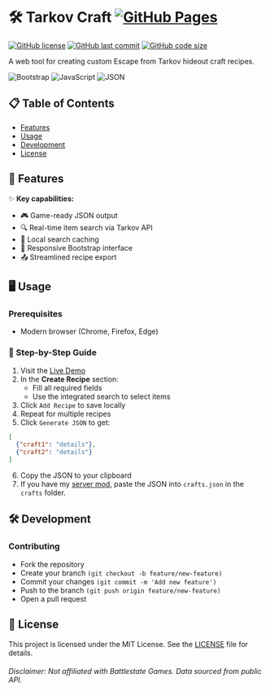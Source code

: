 # 🛠️ Tarkov Craft [![GitHub Pages](https://img.shields.io/badge/Live_Demo-GitHub_Pages-blue?logo=github&style=for-the-badge)](https://viniHNS.github.io/TarkovCraft)

[![GitHub license](https://img.shields.io/github/license/viniHNS/TarkovCraft?style=flat-square)](https://github.com/viniHNS/TarkovCraft/blob/main/LICENSE)
[![GitHub last commit](https://img.shields.io/github/last-commit/viniHNS/TarkovCraft?style=flat-square)](https://github.com/viniHNS/TarkovCraft/commits/main)
[![GitHub code size](https://img.shields.io/github/languages/code-size/viniHNS/TarkovCraft?style=flat-square)](https://github.com/viniHNS/TarkovCraft)

A web tool for creating custom Escape from Tarkov hideout craft recipes.

![Bootstrap](https://img.shields.io/badge/Bootstrap-563D7C?style=for-the-badge&logo=bootstrap&logoColor=white)
![JavaScript](https://img.shields.io/badge/JavaScript-F7DF1E?style=for-the-badge&logo=javascript&logoColor=black)
![JSON](https://img.shields.io/badge/JSON-000000?style=for-the-badge&logo=json&logoColor=white)

## 📋 Table of Contents
- [Features](#-features)
- [Usage](#-usage)
- [Development](#-development)
- [License](#-license)

## 🚀 Features

✨ **Key capabilities:**
- 🎮 Game-ready JSON output
- 🔍 Real-time item search via Tarkov API
- 💾 Local search caching
- 📱 Responsive Bootstrap interface
- 📤 Streamlined recipe export

## 🖥️ Usage

### Prerequisites
- Modern browser (Chrome, Firefox, Edge)

### 📌 Step-by-Step Guide
1. Visit the [Live Demo](https://viniHNS.github.io/TarkovCraft)
2. In the **Create Recipe** section:
   - Fill all required fields
   - Use the integrated search to select items
3. Click `Add Recipe` to save locally
4. Repeat for multiple recipes
5. Click `Generate JSON` to get:
```json
[ 
  {"craft1": "details"},
  {"craft2": "details"}
]
```
6. Copy the JSON to your clipboard
7. If you have my [server mod](https://github.com/viniHNS/TarkovCraft/tree/main/mod), paste the JSON into `crafts.json` in the `crafts` folder.

## 🛠️ Development

### Contributing
- Fork the repository
- Create your branch `(git checkout -b feature/new-feature)`
- Commit your changes `(git commit -m 'Add new feature')`
- Push to the branch `(git push origin feature/new-feature)`
- Open a pull request

## 📄 License
This project is licensed under the MIT License. See the [LICENSE](LICENSE) file for details.

###### Disclaimer: Not affiliated with Battlestate Games. Data sourced from public API.







